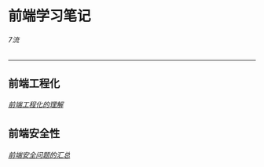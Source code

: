 # 前端学习笔记

###### 7流

---

## 前端工程化

###### [前端工程化的理解](./前端工程化的理解.md)

## 前端安全性

###### [前端安全问题的汇总](./前端前端安全问题汇总.md)